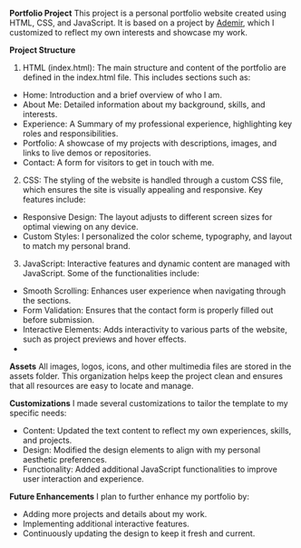 **Portfolio Project**
This project is a personal portfolio website created using HTML, CSS, and JavaScript. It is based on a project by [Ademir](https://github.com/Ade-mir/html-css-js-portfolio-tutorial-2.git), which I customized to reflect my own interests and showcase my work.

**Project Structure**
1. HTML (index.html): The main structure and content of the portfolio are defined in the index.html file. This includes sections such as:
- Home: Introduction and a brief overview of who I am.
- About Me: Detailed information about my background, skills, and interests.
- Experience: A Summary of my professional experience, highlighting key roles and responsibilities.
- Portfolio: A showcase of my projects with descriptions, images, and links to live demos or repositories.
- Contact: A form for visitors to get in touch with me.

2. CSS: The styling of the website is handled through a custom CSS file, which ensures the site is visually appealing and responsive. Key features include:

- Responsive Design: The layout adjusts to different screen sizes for optimal viewing on any device.
- Custom Styles: I personalized the color scheme, typography, and layout to match my personal brand.

3. JavaScript: Interactive features and dynamic content are managed with JavaScript. Some of the functionalities include:

- Smooth Scrolling: Enhances user experience when navigating through the sections.
- Form Validation: Ensures that the contact form is properly filled out before submission.
- Interactive Elements: Adds interactivity to various parts of the website, such as project previews and hover effects.
- 
**Assets**
All images, logos, icons, and other multimedia files are stored in the assets folder. This organization helps keep the project clean and ensures that all resources are easy to locate and manage.

**Customizations**
I made several customizations to tailor the template to my specific needs:

- Content: Updated the text content to reflect my own experiences, skills, and projects.
- Design: Modified the design elements to align with my personal aesthetic preferences.
- Functionality: Added additional JavaScript functionalities to improve user interaction and experience.
  
**Future Enhancements**
I plan to further enhance my portfolio by:

- Adding more projects and details about my work.
- Implementing additional interactive features.
- Continuously updating the design to keep it fresh and current.

